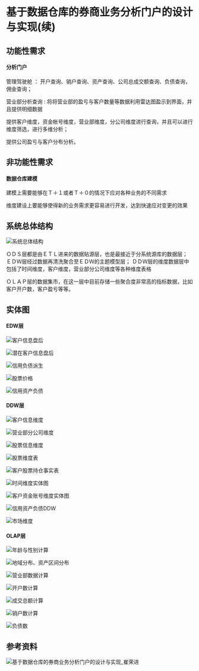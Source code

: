 # 基于数据仓库的券商业务分析门户的设计与实现(续)

## 功能性需求

#### 分析门户

管理驾驶舱 ： 开户查询、销户查询、资产查询、公司总成交额查询、负债查询，佣金查询；

营业部分析查询 : 将将营业部的盈亏与客户数量等数据利用雷达图盈示到界面，并且提供明细数据

提供客户维度，资金帐号维度，营业部维度，分公司维度进行查询，并且可以进行维度筛选，进行多维分析；

提供公司盈亏与客户分布分析。

## 非功能性需求

#### 数据仓库建模

建模上需要能够在Ｔ＋１或者Ｔ＋０的情况下应对各种业务的不同需求

维度建设上要能够使得新的业务需求更容易进行开发，达到快速应对变更的效果

## 系统总体结构

![系统总体结构](./images/20190702-1.png)

ＯＤＳ层都是由ＥＴＬ进来的数据贴源层，也是最接近于分系统源库的数据层；
ＥＤＷ层经过数据再清洗聚合至ＥＤＷ的主题模型层；
ＤＤＷ层的维度数据层中包括了时间维度，客户维度，营业部分公司维度等各种维度表格

ＯＬＡＰ层的数据集市，在这一层中目前存储一些聚合度非常高的指标数据，比如客户开户数，客户盈亏等等。

## 实体图



#### EDW层


![客户信息盘后](./images/20190702-2.png)



![潜在客户信息盘后](./images/20190702-3.png)



![信用负债派生](./images/20190702-4.png)



![股票价格](./images/20190702-5.png)




![信用资产负债](./images/20190702-6.png)



#### DDW层


![客户信息维度](./images/20190702-7.png)



![营业部分公司维度](./images/20190702-8.png)



![股票信息维度](./images/20190702-9.png)



![股票维度表](./images/20190702-10.png)



![客户股票持仓事实表](./images/20190702-11.png)





![时间维度实体图](./images/20190702-12.png)




![客户资金账号维度实体图](./images/20190702-13.png)




![信用资产负债DDW](./images/20190702-14.png)




![市场维度](./images/20190702-15.png)






#### OLAP层

![年龄与性别计算](./images/20190702-16.png)



![地域分布、资产区间分布](./images/20190702-17.png)




![营业部数据计算](./images/20190702-18.png)




![开户数计算](./images/20190702-19.png)




![成交总额计算](./images/20190702-20.png)









![销户数计算](./images/20190702-21.png)







![负债数](./images/20190702-22.png)



## 参考资料

![基于数据仓库的券商业务分析门户的设计与实现_崔荣进](https://github.com/Morgan-Leon/DataModeling-doc/blob/master/thesis/基于数据仓库的券商业务分析门户的设计与实现_崔荣进.caj)
